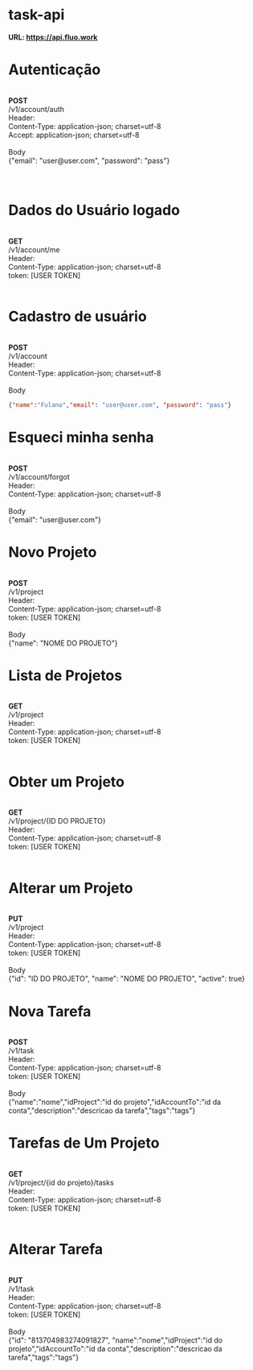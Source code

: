 # task-api

<strong>URL: https://api.fluo.work</strong>
<br/>

<h1>Autenticação</h1>
<br/>
<strong>POST</strong><br/>
/v1/account/auth<br/>
Header:<br/>
Content-Type: application-json; charset=utf-8<br/>
Accept: application-json; charset=utf-8<br/>
<br/>
Body<br/>
{"email": "user@user.com", "password": "pass"}<br/>
<br/>
<br/>

<h1>Dados do Usuário logado</h1>
<br/>
<strong>GET</strong><br/>
/v1/account/me<br/>
Header:<br/>
Content-Type: application-json; charset=utf-8<br/>
token: [USER TOKEN]<br/><br/>

<h1>Cadastro de usuário</h1>
<br/>
<strong>POST</strong><br/>
/v1/account<br/>
Header:<br/>
Content-Type: application-json; charset=utf-8<br/>
<br/>
Body<br/>

```json 
{"name":"Fulano","email": "user@user.com", "password": "pass"}
```

<h1>Esqueci minha senha</h1>
<br/>
<strong>POST</strong><br/>
/v1/account/forgot<br/>
Header:<br/>
Content-Type: application-json; charset=utf-8<br/>
<br/>
Body<br/>
{"email": "user@user.com"}<br/>

<h1>Novo Projeto</h1>
<br/>
<strong>POST</strong><br/>
/v1/project<br/>
Header:<br/>
Content-Type: application-json; charset=utf-8<br/>
token: [USER TOKEN]<br/><br/>
Body<br/>
{"name": "NOME DO PROJETO"}<br/>

<h1>Lista de Projetos</h1>
<br/>
<strong>GET</strong><br/>
/v1/project<br/>
Header:<br/>
Content-Type: application-json; charset=utf-8<br/>
token: [USER TOKEN]<br/><br/>

<h1>Obter um Projeto</h1>
<br/>
<strong>GET</strong><br/>
/v1/project/{ID DO PROJETO}<br/>
Header:<br/>
Content-Type: application-json; charset=utf-8<br/>
token: [USER TOKEN]<br/><br/>

<h1>Alterar um Projeto</h1>
<br/>
<strong>PUT</strong><br/>
/v1/project<br/>
Header:<br/>
Content-Type: application-json; charset=utf-8<br/>
token: [USER TOKEN]<br/><br/>
Body<br/>
{"id": "ID DO PROJETO", "name": "NOME DO PROJETO", "active": true}<br/>

<h1>Nova Tarefa</h1>
<br/>
<strong>POST</strong><br/>
/v1/task<br/>
Header:<br/>
Content-Type: application-json; charset=utf-8<br/>
token: [USER TOKEN]<br/><br/>
Body<br/>
{"name":"nome","idProject":"id do projeto","idAccountTo":"id da conta","description":"descricao da tarefa","tags":"tags"}<br/>

<h1>Tarefas de Um Projeto</h1>
<br/>
<strong>GET</strong><br/>
/v1/project/{id do projeto}/tasks<br/>
Header:<br/>
Content-Type: application-json; charset=utf-8<br/>
token: [USER TOKEN]<br/><br/>

<h1>Alterar Tarefa</h1>
<br/>
<strong>PUT</strong><br/>
/v1/task<br/>
Header:<br/>
Content-Type: application-json; charset=utf-8<br/>
token: [USER TOKEN]<br/><br/>
Body<br/>
{"id": "813704983274091827", "name":"nome","idProject":"id do projeto","idAccountTo":"id da conta","description":"descricao da tarefa","tags":"tags"}<br/>

